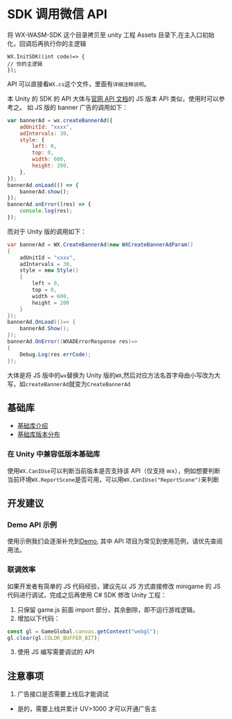 # SDK 调用微信 API

将 WX-WASM-SDK 这个目录拷贝至 unity 工程 Assets 目录下,在主入口初始化，回调后再执行你的主逻辑

```
WX.InitSDK((int code)=> {
// 你的主逻辑
});
```

API 可以直接看`WX.cs`这个文件，里面有`详细注释说明`。

本 Unity 的 SDK 的 API 大体与[官网 API 文档](https://developers.weixin.qq.com/minigame/dev/api/)的 JS 版本 API 类似，使用时可以参考之。
如 JS 版的 banner 广告的调用如下：

```js
var bannerAd = wx.createBannerAd({
    adUnitId: "xxxx",
    adIntervals: 30,
    style: {
        left: 0,
        top: 0,
        width: 600,
        height: 200,
    },
});
bannerAd.onLoad(() => {
    bannerAd.show();
});
bannerAd.onError((res) => {
    console.log(res);
});
```

而对于 Unity 版的调用如下：

```csharp
var bannerAd = WX.CreateBannerAd(new WXCreateBannerAdParam()
{
    adUnitId = "xxxx",
    adIntervals = 30,
    style = new Style()
    {
        left = 0,
        top = 0,
        width = 600,
        height = 200
    }
});
bannerAd.OnLoad(()=> {
    bannerAd.Show();
});
bannerAd.OnError((WXADErrorResponse res)=>
{
    Debug.Log(res.errCode);
});
```

大体是将 JS 版中的`wx`替换为 Unity 版的`WX`,然后对应方法名首字母由小写改为大写，如`createBannerAd`就变为`CreateBannerAd`

## 基础库

-   [基础库介绍](https://developers.weixin.qq.com/miniprogram/dev/framework/client-lib/)
-   [基础库版本分布](https://developers.weixin.qq.com/miniprogram/dev/framework/client-lib/version.html)

### 在 Unity 中兼容低版本基础库

使用`WX.CanIUse`可以判断当前版本是否支持该 API（仅支持 wx），例如想要判断当前环境`WX.ReportScene`是否可用，可以用`WX.CanIUse("ReportScene")`来判断

## 开发建议

### Demo API 示例

使用示例我们会逐渐补充到[Demo](https://github.com/wechat-miniprogram/minigame-unity-webgl-transform/tree/main/Demo), 其中 API 项目为常见到使用范例，请优先查阅用法。

### 联调效率

如果开发者有简单的 JS 代码经验，建议先以 JS 方式直接修改 minigame 的 JS 代码进行调试，完成之后再使用 C# SDK 修改 Unity 工程：

1. 只保留 game.js 前面 import 部分，其余删除，即不运行游戏逻辑。
2. 增加以下代码：

```js
const gl = GameGlobal.canvas.getContext("webgl");
gl.clear(gl.COLOR_BUFFER_BIT);
```

3. 使用 JS 编写需要调试的 API

## 注意事项

1. 广告接口是否需要上线后才能调试

-   是的，需要上线并累计 UV>1000 才可以开通广告主

